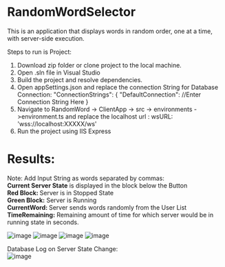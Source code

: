 # RandomWordSelector


This is an application that displays words in random order, one at a time, with server-side execution.

Steps to run is Project:
1) Download zip folder or clone project to the local machine.
2) Open .sln file in Visual Studio
3) Build the project and resolve dependencies.
4) Open appSettings.json and replace the connection String for Database Connection:
  "ConnectionStrings": {
    "DefaultConnection": //Enter Connection String Here
  }
5) Navigate to RandomWord -> ClientApp -> src -> environments ->environment.ts and replace the localhost url :
     wsURL: 'wss://localhost:XXXXX/ws'
6) Run the project using IIS Express

# Results:

 Note: Add Input String as words separated by commas:<br>
<b>Current Server State</b> is displayed in the block below the Button<br>
 <b> Red Block: </b>Server is in Stopped State<br>
 <b>Green Block:</b> Server is Running<br>
<b>CurrentWord: </b>Server sends words randomly from the User List<br>
<b>TimeRemaining:</b> Remaining amount of time for which server would be in running state in seconds.<br>

![image](https://user-images.githubusercontent.com/45782617/114225929-ed1d2900-9940-11eb-8e9f-a51fd4691b02.png)
![image](https://user-images.githubusercontent.com/45782617/114225969-f908eb00-9940-11eb-9fcf-3f07bd6df137.png)
![image](https://user-images.githubusercontent.com/45782617/114226009-058d4380-9941-11eb-8381-7d2e0b7b84b4.png)
![image](https://user-images.githubusercontent.com/45782617/114226042-16d65000-9941-11eb-8c6c-41e9bd34f122.png)


Database Log on Server State Change:<br>
![image](https://user-images.githubusercontent.com/45782617/114226144-37060f00-9941-11eb-9cd4-e42a7bfb9767.png)

